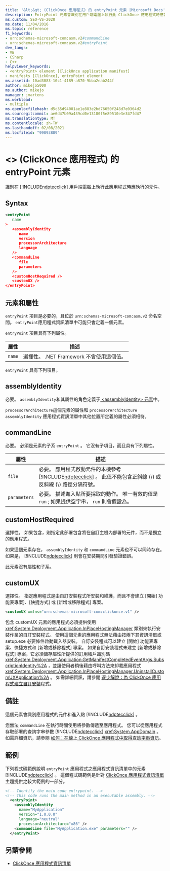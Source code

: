 ```yaml
---
title: '&lt;&gt; (ClickOnce 應用程式) 的 entryPoint 元素 |Microsoft Docs'
description: EntryPoint 元素會識別在用戶端電腦上執行此 ClickOnce 應用程式時應執行的元件。
ms.custom: SEO-VS-2020
ms.date: 11/04/2016
ms.topic: reference
f1_keywords:
- urn:schemas-microsoft-com:asm.v2#commandLine
- urn:schemas-microsoft-com:asm.v2#entryPoint
dev_langs:
- VB
- CSharp
- C++
helpviewer_keywords:
- <entryPoint> element [ClickOnce application manifest]
- manifests [ClickOnce], entryPoint element
ms.assetid: 10ad3083-10c1-4189-a870-9bba2eab244f
author: mikejo5000
ms.author: mikejo
manager: jmartens
ms.workload:
- multiple
ms.openlocfilehash: d5c35d94001ae1e883e2bd76650f248d7e0364d2
ms.sourcegitcommit: ae6d47b09a439cd0e13180f5e89510e3e347fd47
ms.translationtype: MT
ms.contentlocale: zh-TW
ms.lasthandoff: 02/08/2021
ms.locfileid: "99893889"
---
```

# <a name="ltentrypointgt-element-clickonce-application"></a>&lt;&gt; (ClickOnce 應用程式) 的 entryPoint 元素
識別在 [!INCLUDE[ndptecclick](../deployment/includes/ndptecclick_md.md)] 用戶端電腦上執行此應用程式時應執行的元件。

## <a name="syntax"></a>Syntax

```xml
<entryPoint
   name
>
   <assemblyIdentity
      name
      version
      processorArchitecture
      language
   />
   <commandLine
      file
      parameters
   />
   <customHostRequired />
   <customUX />
</entryPoint>
```

## <a name="elements-and-attributes"></a>元素和屬性
 `entryPoint` 項目是必要的，且位於 `urn:schemas-microsoft-com:asm.v2` 命名空間。 `entryPoint`應用程式資訊清單中可能只會定義一個元素。

 `entryPoint` 項目具有下列屬性。

|屬性|描述|
|---------------|-----------------|
|`name`|選擇性。 .NET Framework 不會使用這個值。|

 `entryPoint` 具有下列項目。

## <a name="assemblyidentity"></a>assemblyIdentity
 必要。 `assemblyIdentity`和其屬性的角色定義于[ \<assemblyIdentity> 元素](../deployment/assemblyidentity-element-clickonce-application.md)中。

 `processorArchitecture`這個元素的屬性和 `processorArchitecture` `assemblyIdentity` 應用程式資訊清單中其他位置所定義的屬性必須相符。

## <a name="commandline"></a>commandLine
 必要。 必須是元素的子系 `entryPoint` 。 它沒有子項目，而且具有下列屬性。

| 屬性 | 描述 |
|--------------| - |
| `file` | 必要。 應用程式啟動元件的本機參考 [!INCLUDE[ndptecclick](../deployment/includes/ndptecclick_md.md)] 。 此值不能包含正斜線 (/) 或反斜線 (\\) 路徑分隔符號。 |
| `parameters` | 必要。 描述進入點所要採取的動作。 唯一有效的值是 `run` ; 如果提供空字串， `run` 則會假設為。 |

## <a name="customhostrequired"></a>customHostRequired
 選擇性。 如果包含，則指定此部署包含將在自訂主機內部署的元件，而不是獨立的應用程式。

 如果這個元素存在， `assemblyIdentity` 和 `commandLine` 元素也不可以同時存在。 如果是， [!INCLUDE[ndptecclick](../deployment/includes/ndptecclick_md.md)] 則會在安裝期間引發驗證錯誤。

 此元素沒有屬性和子系。

## <a name="customux"></a>customUX
 選擇性。 指定應用程式是由自訂安裝程式所安裝和維護，而且不會建立 [開始] 功能表專案]、[快捷方式] 或 [新增或移除程式] 專案。

```xml
<customUX xmlns="urn:schemas-microsoft-com:clickonce.v1" />
```

 包含 customUX 元素的應用程式必須提供使用 <xref:System.Deployment.Application.InPlaceHostingManager> 類別來執行安裝作業的自訂安裝程式。 使用這個元素的應用程式無法藉由按兩下其資訊清單或 setup.exe 必要條件啟動載入器安裝。 自訂安裝程式可以建立 [開始] 功能表專案、快捷方式和 [新增或移除程式] 專案。 如果自訂安裝程式未建立 [新增或移除程式] 專案，它必須儲存屬性所提供的訂用帳戶識別碼 <xref:System.Deployment.Application.GetManifestCompletedEventArgs.SubscriptionIdentity%2A> ，並讓使用者稍後藉由呼叫方法來卸載應用程式 <xref:System.Deployment.Application.InPlaceHostingManager.UninstallCustomUXApplication%2A> 。 如需詳細資訊，請參閱 [逐步解說：為 ClickOnce 應用程式建立自訂安裝](../deployment/walkthrough-creating-a-custom-installer-for-a-clickonce-application.md)程式。

## <a name="remarks"></a>備註
 這個元素會識別應用程式的元件和進入點 [!INCLUDE[ndptecclick](../deployment/includes/ndptecclick_md.md)] 。

 您無法 `commandLine` 在執行時間使用將參數傳遞至應用程式。 您可以從應用程式存取部署的查詢字串參數 [!INCLUDE[ndptecclick](../deployment/includes/ndptecclick_md.md)] <xref:System.AppDomain> 。 如需詳細資訊，請參閱 [如何：在線上 ClickOnce 應用程式中取得查詢字串資訊](../deployment/how-to-retrieve-query-string-information-in-an-online-clickonce-application.md)。

## <a name="example"></a>範例
 下列程式碼範例說明 `entryPoint` 應用程式之應用程式資訊清單中的元素 [!INCLUDE[ndptecclick](../deployment/includes/ndptecclick_md.md)] 。 這個程式碼範例是針對 [ClickOnce 應用程式資訊清單](../deployment/clickonce-application-manifest.md) 主題提供之較大範例的一部分。

```xml
<!-- Identify the main code entrypoint. -->
<!-- This code runs the main method in an executable assembly. -->
  <entryPoint>
    <assemblyIdentity
      name="MyApplication"
      version="1.0.0.0"
      language="neutral"
      processorArchitecture="x86" />
    <commandLine file="MyApplication.exe" parameters="" />
  </entryPoint>
```

## <a name="see-also"></a>另請參閱
- [ClickOnce 應用程式資訊清單](../deployment/clickonce-application-manifest.md)
